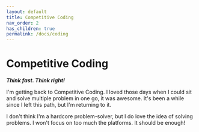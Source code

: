 ```yaml
---
layout: default
title: Competitive Coding
nav_order: 2
has_children: true
permalink: /docs/coding
---
```


# Competitive Coding


*__Think fast. Think right!__*

I'm getting back to Competitive Coding. I loved those days when I could sit and solve multiple problem in one go, it was awesome. It's been a while since I left this path, but I'm returning to it.

I don't think I'm a hardcore problem-solver, but I do love the idea of solving problems. I won't focus on too much the platforms. It should be enough!

